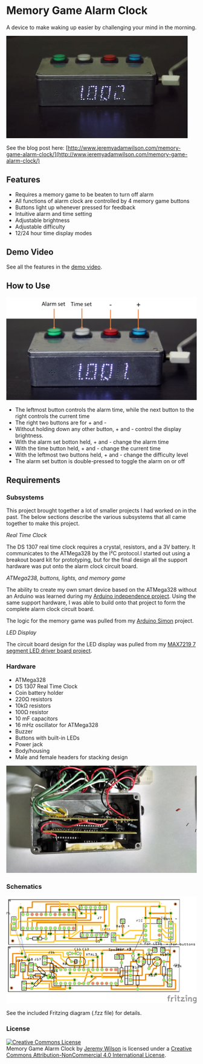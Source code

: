 # Memory Game Alarm Clock

A device to make waking up easier by challenging your mind in the morning.

![](https://raw.githubusercontent.com/jerwil/Alarm_Clock_Simon/master/Media/Simon%20Alarm%20Gif.gif "Alarm Clock Animation")

See the blog post here: [http://www.jeremyadamwilson.com/memory-game-alarm-clock/](http://www.jeremyadamwilson.com/memory-game-alarm-clock/)

## Features

* Requires a memory game to be beaten to turn off alarm
* All functions of alarm clock are controlled by 4 memory game buttons
* Buttons light up whenever pressed for feedback
* Intuitive alarm and time setting
* Adjustable brightness
* Adjustable difficulty
* 12/24 hour time display modes

## Demo Video

See all the features in the [demo video](https://www.youtube.com/watch?v=Q9e83-DTT6o).

## How to Use

![](https://raw.githubusercontent.com/jerwil/Alarm_Clock_Simon/master/Media/Buttons_Labeled.png "Buttons labeled")

* The leftmost button controls the alarm time, while the next button to the right controls the current time
* The right two buttons are for + and -
* Without holding down any other button, + and - control the display brightness.
* With the alarm set botton held, + and - change the alarm time
* With the time button held, + and - change the current time
* With the leftmost two buttons held, + and - change the difficulty level
* The alarm set button is double-pressed to toggle the alarm on or off


## Requirements

### Subsystems

This project brought together a lot of smaller projects I had worked on in the past. The below sections describe the various subsystems that all came together to make this project.

*Real Time Clock*

The DS 1307 real time clock requires a crystal, resistors, and a 3V battery. It communicates to the ATMega328 by the I²C protocol.I started out using a breakout board kit for prototyping, but for the final design all the support hardware was put onto the alarm clock circuit board.

*ATMega238, buttons, lights, and memory game*

The ability to create my own smart device based on the ATMega328 without an Arduino was learned during my [Arduino independence project](http://www.jeremyadamwilson.com/arduino-independence-simon-game/). Using the same support hardware, I was able to build onto that project to form the complete alarm clock circuit board.

The logic for the memory game was pulled from my [Arduino Simon](https://github.com/jerwil/Simon_Etch) project.

*LED Display*

The circuit board design for the LED display was pulled from my [MAX7219 7 segment LED driver board project](https://github.com/jerwil/MAX7219_Hello_World).

### Hardware

* ATMega328
* DS 1307 Real Time Clock
* Coin battery holder
* 220Ω resistors
* 10kΩ resistors
* 100Ω resistor
* 10 mF capacitors
* 16 mHz oscillator for ATMega328
* Buzzer
* Buttons with built-in LEDs
* Power jack
* Body/housing
* Male and female headers for stacking design

![](https://raw.githubusercontent.com/jerwil/Alarm_Clock_Simon/master/Media/IMG_20140727_231136121_HDR.jpg "Fully assembled alarm clock")

### Schematics

![](https://raw.githubusercontent.com/jerwil/Alarm_Clock_Simon/master/Media/Alarm_Clock_Simon_Schematic_Stack_pcb.png "Alarm Clock Schematic")

See the included Fritzing diagram (.fzz file) for details.

### License

<a rel="license" href="http://creativecommons.org/licenses/by-nc/4.0/"><img alt="Creative Commons License" style="border-width:0" src="http://i.creativecommons.org/l/by-nc/4.0/88x31.png" /></a><br /><span xmlns:dct="http://purl.org/dc/terms/" property="dct:title">Memory Game Alarm Clock</span> by <a xmlns:cc="http://creativecommons.org/ns#" href="http://www.JeremyAdamWilson.com">Jeremy Wilson</a> is licensed under a <a rel="license" href="http://creativecommons.org/licenses/by-nc/4.0/">Creative Commons Attribution-NonCommercial 4.0 International License</a>.